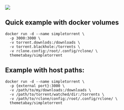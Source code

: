 [![](https://images.microbadger.com/badges/image/themetabay/simple-torrent.svg)](https://microbadger.com/images/themetabay/simple-torrent "Get your own image badge on microbadger.com")

## Quick example with docker volumes

```
docker run -d --name simpletorrent \
  -p 3000:3000 \
  -v torrent.downlods:/downloads \
  -v torrent.blackhole:/torrents \
  -v rclone.config:/root/.config/rclone/ \
  themetabay/simpletorrent
```

## Example with host paths:

```
docker run -d --name simpletorrent \
  -p {external port}:3000 \
  -v /path/to/my/downloads:/downloads \
  -v /path/to/torrent/watched/dir:/torrents \
  -v /path/to/rclone/config:/root/.config/rclone/ \
  themetabay/simpletorrent
 ```
